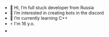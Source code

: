 - 👋 Hi, I’m full stuck developer from Russia
-  👀 I’m interested in creating bots in the discord
- 🌱 I’m currently learning C++
- ⚡ I'm 16 y.o.
-

<!---
Werasu62/Werasu62 is a ✨ special ✨ repository because its `README.md` (this file) appears on your GitHub profile.
You can click the Preview link to take a look at your changes.
--->

